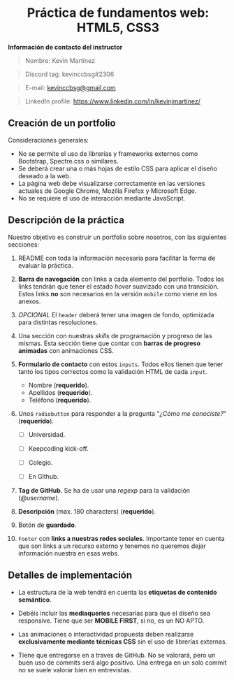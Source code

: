 <h1 align=center>Práctica de fundamentos web: HTML5, CSS3</h1>

  <p><b>Información de contacto del instructor</b></p>

  > Nombre: Kevin Martínez

  > Discord tag: kevinccbsg#2306

  > E-mail: kevinccbsg@gmail.com
  
  > LinkedIn profile: https://www.linkedin.com/in/kevinjmartinez/

## Creación de un portfolio

Consideraciones generales:
- No se permite el uso de librerías y frameworks externos como Bootstrap, Spectre.css o similares.
- Se deberá crear una o más hojas de estilo CSS para aplicar el diseño deseado a la web.
- La página web debe visualizarse correctamente en las versiones actuales de Google Chrome, Mozilla Firefox y Microsoft Edge.
- No se requiere el uso de interacción mediante JavaScript.

## Descripción de la práctica

Nuestro objetivo es construir un portfolio sobre nosotros, con las siguientes secciones:
1. README con toda la información necesaria para facilitar la forma de evaluar la práctica.

2. **Barra de navegación** con links a cada elemento del portfolio. Todos los links tendrán que tener el estado _hover_ suavizado con una transición. Estos links **no** son necesarios en la versión `mobile` como viene en los anexos.

3. _OPCIONAL_ El `header` deberá tener una imagen de fondo, optimizada para distintas resoluciones.

4. Una sección con nuestras _skills_ de programación y progreso de las mismas. Esta sección tiene que contar con **barras de progreso animadas** con animaciones CSS.

5. **Formulario de contacto** con estos `inputs`. Todos ellos tienen que tener tanto los tipos correctos como la validación HTML de cada `input`.
    - Nombre (**requerido**).
    - Apellidos (**requerido**).
    - Teléfono (**requerido**).

6. Unos `radiobutton` para responder a la pregunta "_¿Cómo me conociste?_" (**requerido**).
    -[ ] Universidad.

    -[ ] Keepcoding kick-off.

    -[ ] Colegio.

    -[ ] En Github.

7.  **Tag de GitHub**. Se ha de usar una _regexp_ para la validación (_@username_).

8.  **Descripción** (max. 180 characters) (**requerido**).

9. Botón de **guardado**.

10. `Footer` con **links a nuestras redes sociales**. Importante tener en cuenta que son links a un recurso externo y tenemos no queremos dejar información nuestra en esas webs.

## Detalles de implementación

- La estructura de la web tendrá en cuenta las **etiquetas de contenido semántico**.

- Debéis incluir las **mediaqueries** necesarias para que el diseño sea responsive. Tiene que ser **MOBILE FIRST**, si no, es un NO APTO.

- Las animaciones o interactividad propuesta deben realizarse **exclusivamente mediante técnicas CSS** sin el uso de librerías externas.

- Tiene que entregarse en a traves de GitHub. No se valorará, pero un buen uso de commits será algo positivo. Una entrega en un solo commit no se suele valorar bien en entrevistas.